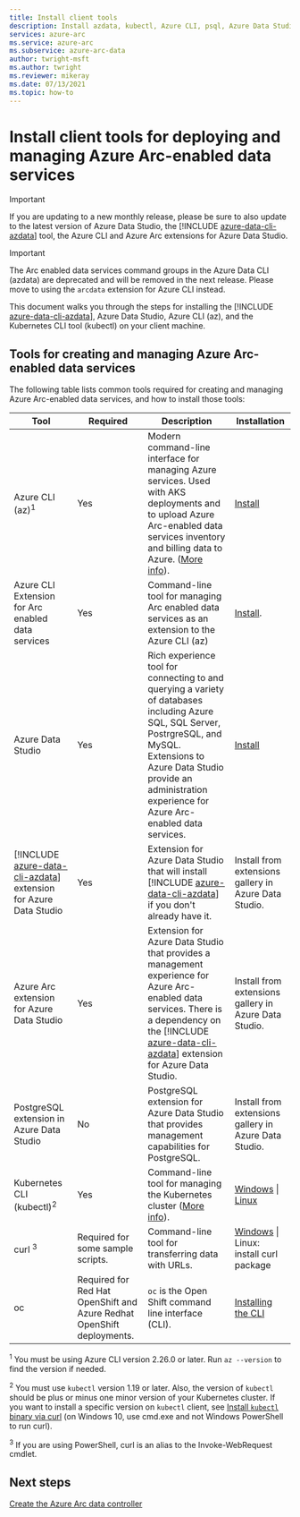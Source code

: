 ```yaml
---
title: Install client tools
description: Install azdata, kubectl, Azure CLI, psql, Azure Data Studio (Insiders), and the Arc extension for Azure Data Studio
services: azure-arc
ms.service: azure-arc
ms.subservice: azure-arc-data
author: twright-msft
ms.author: twright
ms.reviewer: mikeray
ms.date: 07/13/2021
ms.topic: how-to
---
```


# Install client tools for deploying and managing Azure Arc-enabled data services

> [!IMPORTANT]
> If you are updating to a new monthly release, please be sure to also update to the latest version of Azure Data Studio, the [!INCLUDE [azure-data-cli-azdata](../../../includes/azure-data-cli-azdata.md)] tool, the Azure CLI and Azure Arc extensions for Azure Data Studio.

> [!IMPORTANT]
> The Arc enabled data services command groups in the Azure Data CLI (azdata) are deprecated and will be removed in the next release.  Please move to using the `arcdata` extension for Azure CLI instead.

This document walks you through the steps for installing the [!INCLUDE [azure-data-cli-azdata](../../../includes/azure-data-cli-azdata.md)], Azure Data Studio, Azure CLI (az), and the Kubernetes CLI tool (kubectl) on your client machine.


## Tools for creating and managing Azure Arc-enabled data services

The following table lists common tools required for creating and managing Azure Arc-enabled data services, and how to install those tools:

| Tool | Required | Description | Installation |
|---|---|---|---|
| Azure CLI (az)<sup>1</sup> | Yes | Modern command-line interface for managing Azure services. Used with AKS deployments and to upload Azure Arc-enabled data services inventory and billing data to Azure. ([More info](/cli/azure/)). | [Install](/cli/azure/install-azure-cli) |
| Azure CLI Extension for Arc enabled data services | Yes | Command-line tool for managing Arc enabled data services as an extension to the Azure CLI (az) | [Install](install-arcdata-extension.md). |
| Azure Data Studio | Yes | Rich experience tool for connecting to and querying a variety of databases including Azure SQL, SQL Server, PostrgreSQL, and MySQL. Extensions to Azure Data Studio provide an administration experience for Azure Arc-enabled data services. | [Install](/sql/azure-data-studio/download-azure-data-studio) |
| [!INCLUDE [azure-data-cli-azdata](../../../includes/azure-data-cli-azdata.md)] extension for Azure Data Studio | Yes | Extension for Azure Data Studio that will install [!INCLUDE [azure-data-cli-azdata](../../../includes/azure-data-cli-azdata.md)] if you don't already have it.| Install from extensions gallery in Azure Data Studio.|
| Azure Arc extension for Azure Data Studio | Yes | Extension for Azure Data Studio that provides a management experience for Azure Arc-enabled data services. There is a dependency on the [!INCLUDE [azure-data-cli-azdata](../../../includes/azure-data-cli-azdata.md)] extension for Azure Data Studio. | Install from extensions gallery in Azure Data Studio.|
| PostgreSQL extension in Azure Data Studio | No | PostgreSQL extension for Azure Data Studio that provides management capabilities for PostgreSQL. | <!--{need link} [Install](../azure-data-studio/data-virtualization-extension.md) --> Install from extensions gallery in Azure Data Studio.|
| Kubernetes CLI (kubectl)<sup>2</sup> | Yes | Command-line tool for managing the Kubernetes cluster ([More info](https://kubernetes.io/docs/tasks/tools/install-kubectl/)). | [Windows](https://kubernetes.io/docs/tasks/tools/install-kubectl/#install-with-powershell-from-psgallery) \| [Linux](https://kubernetes.io/docs/tasks/tools/install-kubectl/#install-using-native-package-management) |
| curl <sup>3</sup> | Required for some sample scripts. | Command-line tool for transferring data with URLs. | [Windows](https://curl.haxx.se/windows/) \| Linux: install curl package |
| oc | Required for Red Hat OpenShift and Azure Redhat OpenShift deployments. |`oc` is the Open Shift command line interface (CLI). | [Installing the CLI](https://docs.openshift.com/container-platform/4.4/cli_reference/openshift_cli/getting-started-cli.html#installing-the-cli)



<sup>1</sup> You must be using Azure CLI version 2.26.0 or later. Run `az --version` to find the version if needed.

<sup>2</sup> You must use `kubectl` version 1.19 or later. Also, the version of `kubectl` should be plus or minus one minor version of your Kubernetes cluster. If you want to install a specific version on `kubectl` client, see [Install `kubectl` binary via curl](https://kubernetes.io/docs/tasks/tools/install-kubectl/#install-kubectl-binary-using-curl) (on Windows 10, use cmd.exe and not Windows PowerShell to run curl).

<sup>3</sup> If you are using PowerShell, curl is an alias to the Invoke-WebRequest cmdlet.

## Next steps

[Create the Azure Arc data controller](create-data-controller.md)